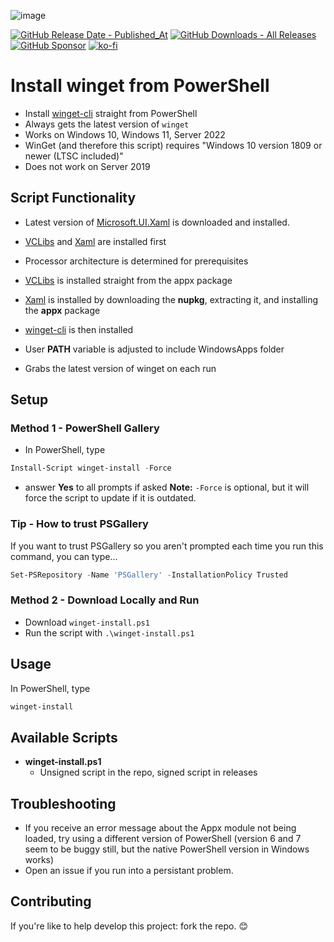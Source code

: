 
![image](https://github.com/asheroto/winget-installer/assets/49938263/e34c4551-291c-4862-8028-d35b4b7b0cec)

[![GitHub Release Date - Published_At](https://img.shields.io/github/release-date/asheroto/winget-installer)](https://github.com/asheroto/winget-installer/releases)
[![GitHub Downloads - All Releases](https://img.shields.io/github/downloads/asheroto/winget-installer/total)](https://github.com/asheroto/winget-installer/release)
[![GitHub Sponsor](https://img.shields.io/github/sponsors/asheroto?label=Sponsor&logo=GitHub)](https://github.com/sponsors/asheroto)
[![ko-fi](https://ko-fi.com/img/githubbutton_sm.svg)](https://ko-fi.com/asheroto)
# Install winget from PowerShell

- Install [winget-cli](https://github.com/microsoft/winget-cli) straight from PowerShell
- Always gets the latest version of `winget`
- Works on Windows 10, Windows 11, Server 2022
- WinGet (and therefore this script) requires "Windows 10 version 1809 or newer (LTSC included)"
- Does not work on Server 2019

## Script Functionality

-   Latest version of [Microsoft.UI.Xaml](https://www.nuget.org/packages/Microsoft.UI.Xaml/) is downloaded and installed.

-   [VCLibs](https://docs.microsoft.com/en-gb/troubleshoot/developer/visualstudio/cpp/libraries/c-runtime-packages-desktop-bridge#how-to-install-and-update-desktop-framework-packages) and [Xaml](https://www.nuget.org/packages/Microsoft.UI.Xaml/) are installed first

-   Processor architecture is determined for prerequisites

-   [VCLibs](https://docs.microsoft.com/en-gb/troubleshoot/developer/visualstudio/cpp/libraries/c-runtime-packages-desktop-bridge#how-to-install-and-update-desktop-framework-packages) is installed straight from the appx package

-   [Xaml](https://www.nuget.org/packages/Microsoft.UI.Xaml/) is installed by downloading the **nupkg**, extracting it, and installing the **appx** package

-   [winget-cli](https://github.com/microsoft/winget-cli) is then installed

-   User **PATH** variable is adjusted to include WindowsApps folder

-   Grabs the latest version of winget on each run

## Setup

### Method 1 - PowerShell Gallery

- In PowerShell, type
```powershell
Install-Script winget-install -Force
```
- answer **Yes** to all prompts if asked
**Note:** `-Force` is optional, but it will force the script to update if it is outdated.

### Tip - How to trust PSGallery

If you want to trust PSGallery so you aren't prompted each time you run this command, you can type...

```powershell
Set-PSRepository -Name 'PSGallery' -InstallationPolicy Trusted
```

### Method 2 - Download Locally and Run

- Download `winget-install.ps1`
- Run the script with `.\winget-install.ps1`

## Usage

In PowerShell, type

```powershell
winget-install
```

## Available Scripts

- **winget-install.ps1**
	- Unsigned script in the repo, signed script in releases

## Troubleshooting

- If you receive an error message about the Appx module not being loaded, try using a different version of PowerShell (version 6 and 7 seem to be buggy still, but the native PowerShell version in Windows works)
- Open an issue if you run into a persistant problem.

## Contributing
If you're like to help develop this project: fork the repo. 😊